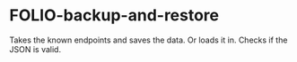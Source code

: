 # FOLIO-backup-and-restore
Takes the known endpoints and saves the data. Or loads it in. Checks if the JSON is valid.
